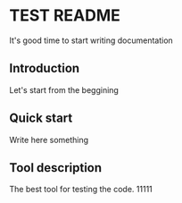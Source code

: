 # TEST README
 It's good time to start writing documentation

## Introduction
Let's start from the beggining

## Quick start
Write here something

## Tool description
The best tool for testing the code.
11111
